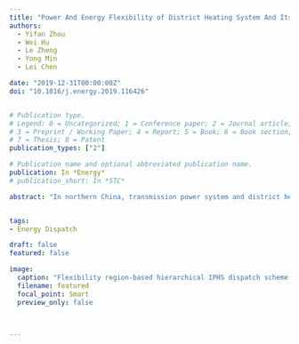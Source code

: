 ```yaml
---
title: "Power And Energy Flexibility of District Heating System And Its Application In Wide-Area Power And Heat Dispatch"
authors:
  - Yifan Zhou
  - Wei Hu
  - Le Zheng
  - Yong Min
  - Lei Chen

date: "2019-12-31T00:00:00Z"
doi: "10.1016/j.energy.2019.116426"


# Publication type.
# Legend: 0 = Uncategorized; 1 = Conference paper; 2 = Journal article;
# 3 = Preprint / Working Paper; 4 = Report; 5 = Book; 6 = Book section;
# 7 = Thesis; 8 = Patent
publication_types: ["2"]

# Publication name and optional abbreviated publication name.
publication: In *Energy*
# publication_short: In *STC*

abstract: "In northern China, transmission power system and district heating systems (DHSs) are directly connected by large-capacity combined heat and power (CHP) units, which composes the wide-area integrated power and heat system (IPHS). For better wind power accommodation, it is crucial to explore the operational flexibility of each local DHS in the wide-area IPHS. This paper investigates the available electric flexibility from the DHS through the CHP units and the heat-to-power devices. A flexibility region method is proposed to accurately formulate the DHS’s flexibility in terms of power capacity and energy capacity, with a special emphasis on the temporal-coupling feature which is usually oversimplified in the existing studies. Then, solving algorithm is discussed to construct the polytope-form flexibility region, which provides an explicit and concise description of the electric flexibility from the DHS. Flexibility indicators are also developed for flexibility potential quantification. Further, a practical IPHS dispatch scheme is designed, which performs the wide-area power dispatch and the local-area heat dispatch hierarchically. Numerical simulation demonstrates the effectiveness of the flexibility region method in assessing the DHS’s electric flexibility and performing the IPHS dispatch, as well as the benefit of coordinating the flexibility from multiple DHSs for wide-area wind power accommodation."


tags:
- Energy Dispatch

draft: false
featured: false

image:
  caption: "Flexibility region-based hierarchical IPHS dispatch scheme."
  filename: featured
  focal_point: Smart
  preview_only: false



---
```



